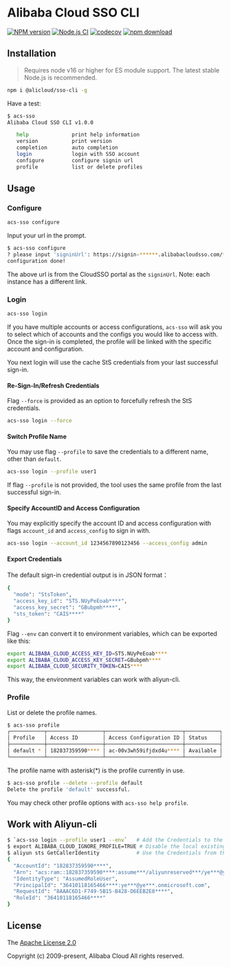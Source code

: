 # Alibaba Cloud SSO CLI

[![NPM version][npm-image]][npm-url]
[![Node.js CI](https://github.com/aliyun/alibabacloud-sso-cli/actions/workflows/node.js.yml/badge.svg)](https://github.com/aliyun/alibabacloud-sso-cli/actions/workflows/node.js.yml)
[![codecov][cov-image]][cov-url]
[![npm download][download-image]][download-url]

[npm-image]: https://img.shields.io/npm/v/@alicloud/sso-cli.svg?style=flat-square
[npm-url]: https://npmjs.org/package/@alicloud/sso-cli
[cov-image]: https://codecov.io/gh/aliyun/alibabacloud-sso-cli/branch/master/graph/badge.svg
[cov-url]: https://codecov.io/gh/aliyun/alibabacloud-sso-cli
[download-image]: https://img.shields.io/npm/dm/@alicloud/sso-cli.svg?style=flat-square
[download-url]: https://npmjs.org/package/@alicloud/sso-cli

## Installation

> Requires node v16 or higher for ES module support. The latest stable Node.js is recommended.

```sh
npm i @alicloud/sso-cli -g
```

Have a test:

```sh
$ acs-sso
Alibaba Cloud SSO CLI v1.0.0

   help              print help information
   version           print version
   completion        auto completion
   login             login with SSO account
   configure         configure signin url
   profile           list or delete profiles

```

## Usage

### Configure

```sh
acs-sso configure
```

Input your url in the prompt.

```sh
$ acs-sso configure
? please input 'signinUrl': https://signin-******.alibabacloudsso.com/***/login
configuration done!
```

The above url is from the CloudSSO portal as the `signinUrl`. Note: each instance has a different link.

### Login

```sh
acs-sso login
```

If you have multiple accounts or access configurations, `acs-sso` will ask you to select which of accounts and the configs you would like to access with. Once the sign-in is completed, the profile will be linked with the specific account and configuration.

You next login will use the cache StS credentials from your last successful sign-in.

#### Re-Sign-In/Refresh Credentials

Flag `--force` is provided as an option to forcefully refresh the StS credentials.

```sh
acs-sso login --force
```

#### Switch Profile Name

You may use flag `--profile` to save the credentials to a different name, other than `default`.

```sh
acs-sso login --profile user1
```

If flag `--profile` is not provided, the tool uses the same profile from the last successful sign-in.

#### Specify AccountID and Access Configuration

You may explicitly specify the account ID and access configuration with flags `account_id` and `access_config` to sign in with.

```sh
acs-sso login --account_id 1234567890123456 --access_config admin
```

#### Export Credentials

The default sign-in credential output is in JSON format：

```sh
{
  "mode": "StsToken",
  "access_key_id": "STS.NUyPeEoab****",
  "access_key_secret": "GBubpmh****",
  "sts_token": "CAIS****"
}
```

Flag `--env` can convert it to environment variables, which can be exported like this:

```sh
export ALIBABA_CLOUD_ACCESS_KEY_ID=STS.NUyPeEoab****
export ALIBABA_CLOUD_ACCESS_KEY_SECRET=GBubpmh****
export ALIBABA_CLOUD_SECURITY_TOKEN=CAIS****
```

This way, the environment variables can work with aliyun-cli.

### Profile

List or delete the profile names.

```sh
$ acs-sso profile
┌───────────┬──────────────────┬─────────────────────────┬───────────┐
│ Profile   │ Access ID        │ Access Configuration ID │ Status    │
├───────────┼──────────────────┼─────────────────────────┼───────────┤
│ default * │ 182837359590**** │ ac-00v3wh59ifjdxd4u**** │ Available │
└───────────┴──────────────────┴─────────────────────────┴───────────┘
```

The profile name with asterisk(*) is the profile currently in use.

```sh
$ acs-sso profile --delete --profile default
Delete the profile 'default' successful.
```

You may check other profile options with `acs-sso help profile`.

## Work with Aliyun-cli

```sh
$ `acs-sso login --profile user1 --env`   # Add the Credentials to the environment variables
$ export ALIBABA_CLOUD_IGNORE_PROFILE=TRUE # Disable the local existing profiles to avoid conflicts
$ aliyun sts GetCallerIdentity            # Use the Credentials from the environment variables
{
  "AccountId": "182837359590****",
  "Arn": "acs:ram::182837359590****:assume***/aliyunreserved***/ye***@ye***.onmicrosoft.com",
  "IdentityType": "AssumedRoleUser",
  "PrincipalId": "36410118165466****:ye***@ye***.onmicrosoft.com",
  "RequestId": "8AAAC6D1-F749-5B15-B428-D6EEB2E8****",
  "RoleId": "36410118165466****"
}
```

## License

The [Apache License 2.0](/LICENSE)

Copyright (c) 2009-present, Alibaba Cloud All rights reserved.
